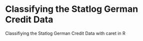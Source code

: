# Classifying the Statlog German Credit Data
Classifiying the Statlog German Credit Data with caret in R
